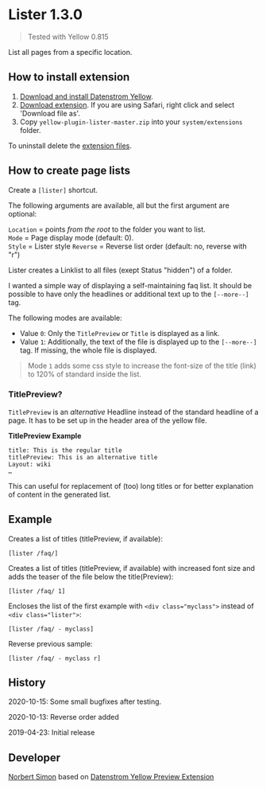 Lister 1.3.0
============

> Tested with Yellow 0.815

List all pages from a specific location.

## How to install extension

1. [Download and install Datenstrom Yellow](https://github.com/datenstrom/yellow/).
2. [Download extension](https://github.com/bsnosi/yellow-extension-lister/archive/master.zip). If you are using Safari, right click and select 'Download file as'.
3. Copy `yellow-plugin-lister-master.zip` into your `system/extensions` folder.

To uninstall delete the [extension files](extension.ini).

## How to create page lists

Create a `[lister]` shortcut. 

The following arguments are available, all but the first argument are optional:

`Location` = points *from the root* to the folder you want to list.  
`Mode` = Page display mode (default: 0).  
`Style` = Lister style
`Reverse` = Reverse list order (default: no, reverse with "r")

Lister creates a Linklist to all files (exept Status "hidden") of a folder.

I wanted a simple way of displaying a self-maintaining faq list. It should be possible to have only the headlines or additional text up to the `[--more--]` tag.

The following modes are available: 

- Value `0`: Only the `TitlePreview` or `Title` is displayed as a link.
- Value `1`: Additionally, the text of the file is displayed up to the `[--more--]` tag. If missing, the whole file is displayed.

> Mode `1` adds some css style to increase the font-size of the title (link) to 120% of standard inside the list.

### TitlePreview?

`TitlePreview` is an *alternative* Headline instead of the standard headline of a page. It has to be set up in the header area of the yellow file.

**TitlePreview Example**

```
title: This is the regular title
titlePreview: This is an alternative title
Layout: wiki
…
```

This can useful for replacement of (too) long titles or for better explanation of content in the generated list.

## Example
Creates a list of titles (titlePreview, if available):

    [lister /faq/]

Creates a list of titles (titlePreview, if available) with increased font size and adds the teaser of the file below the title(Preview):

    [lister /faq/ 1]

Encloses the list of the first example with `<div class="myclass">` instead of `<div class="lister">`:

    [lister /faq/ - myclass]
    
Reverse previous sample:

    [lister /faq/ - myclass r]


## History

2020-10-15: Some small bugfixes after testing.

2020-10-13: Reverse order added

2019-04-23: Initial release

## Developer

[Norbert Simon](https://nosi.de) based on [Datenstrom Yellow Preview Extension](https://github.com/datenstrom/yellow-extensions/tree/master/features/preview)
